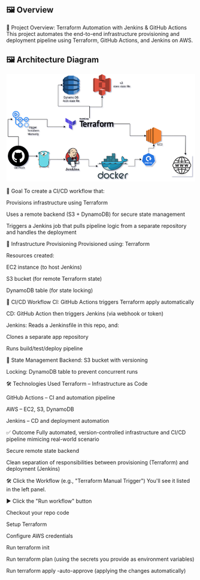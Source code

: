 ## 🖼️ Overview
📌 Project Overview: Terraform Automation with Jenkins & GitHub Actions
This project automates the end-to-end infrastructure provisioning and deployment pipeline using Terraform, GitHub Actions, and Jenkins on AWS.

## 🖼️ Architecture Diagram

![Architecture](./assets/Terraform-2ndpro.drawio.png)

🎯 Goal
To create a CI/CD workflow that:

Provisions infrastructure using Terraform

Uses a remote backend (S3 + DynamoDB) for secure state management

Triggers a Jenkins job that pulls pipeline logic from a separate repository and handles the deployment

🧱 Infrastructure Provisioning
Provisioned using: Terraform

Resources created:

EC2 instance (to host Jenkins)

S3 bucket (for remote Terraform state)

DynamoDB table (for state locking)

🔁 CI/CD Workflow
CI: GitHub Actions triggers Terraform apply automatically 

CD: GitHub Action then triggers Jenkins (via webhook or token)

Jenkins: Reads a Jenkinsfile in this repo, and:

Clones a separate app repository

Runs build/test/deploy pipeline

🔐 State Management
Backend: S3 bucket with versioning

Locking: DynamoDB table to prevent concurrent runs

🛠️ Technologies Used
Terraform – Infrastructure as Code

GitHub Actions – CI and automation pipeline

AWS – EC2, S3, DynamoDB

Jenkins – CD and deployment automation

✅ Outcome
Fully automated, version-controlled infrastructure and CI/CD pipeline mimicing real-world scenario

Secure remote state backend

Clean separation of responsibilities between provisioning (Terraform) and deployment (Jenkins)













🛠️ Click the Workflow (e.g., "Terraform Manual Trigger")
You'll see it listed in the left panel.

▶️ Click the "Run workflow" button



Checkout your repo code

Setup Terraform

Configure AWS credentials

Run terraform init

Run terraform plan (using the secrets you provide as environment variables)

Run terraform apply -auto-approve (applying the changes automatically)



